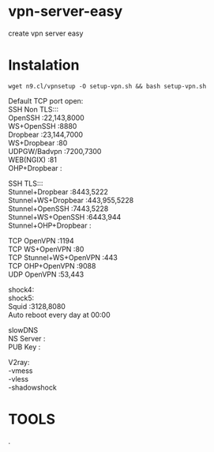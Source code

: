 # vpn-server-easy
create vpn server easy

# Instalation
```console
wget n9.cl/vpnsetup -O setup-vpn.sh && bash setup-vpn.sh
```

Default TCP port open:<br>
SSH Non TLS:::<br>
OpenSSH :22,143,8000<br>
WS+OpenSSH :8880<br>
Dropbear :23,144,7000<br>
WS+Dropbear :80<br>
UDPGW/Badvpn :7200,7300<br>
WEB(NGIX) :81<br>
OHP+Dropbear : <br>

SSH TLS:::<br>
Stunnel+Dropbear :8443,5222<br>
Stunnel+WS+Dropbear :443,955,5228<br>
Stunnel+OpenSSH :7443,5228<br>
Stunnel+WS+OpenSSH :6443,944<br>
Stunnel+OHP+Dropbear : <br>

TCP OpenVPN :1194<br>
TCP WS+OpenVPN :80<br>
TCP Stunnel+WS+OpenVPN :443<br>
TCP OHP+OpenVPN :9088<br>
UDP OpenVPN :53,443<br>

shock4:<br>
shock5:<br>
Squid :3128,8080<br>
Auto reboot every day at 00:00<br>

slowDNS<br>
NS Server :<br>
PUB Key :<br>

V2ray:<br>
-vmess<br>
-vless<br>
-shadowshock<br>

# TOOLS<br>
.

